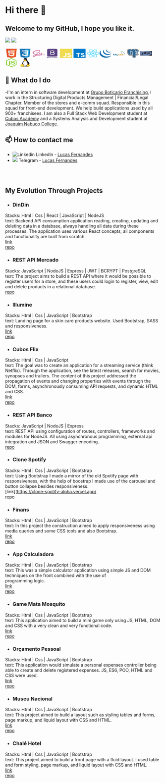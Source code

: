 
<!--
**lucasfpds/lucasfpds** is a ✨ _special_ ✨ repository because its `README.md` (this file) appears on your GitHub profile.
 
Here are some ideas to get you started:

- 🔭 I’m currently working on ...
- 🌱 I’m currently learning ...
- 👯 I’m looking to collaborate on ...
- 🤔 I’m looking for help with ...
- 💬 Ask me about ...
- 📫 How to reach me: ...
- 😄 Pronouns: ...
- ⚡ Fun fact: ...
-->

# Hi there 👋
## Welcome to my GitHub, I hope you like it.
 <div>
  <img height="180em" src="https://github-readme-stats.vercel.app/api?username=lucasfpds&show_icons=true&theme=tokyonight&include_all_commits=true&count_private=true"/>
  <img height="180em" src="https://github-readme-stats.vercel.app/api/top-langs/?username=lucasfpds&layout=compact&langs_count=16&theme=radical"/>
</div>

 <div style="display: inline_block"><br>
  <img align="center" alt="Lucas-HTML" height="30" width="40" src="https://raw.githubusercontent.com/devicons/devicon/master/icons/html5/html5-original.svg">
  <img align="center" alt="Lucas-CSS" height="30" width="40" src="https://raw.githubusercontent.com/devicons/devicon/master/icons/css3/css3-original.svg">
  <img align="center" alt="Lucas-sass" height="30" width="40" src="https://github.com/devicons/devicon/blob/master/icons/sass/sass-original.svg">
  <img align="center" alt="Lucas-bootstrap" height="30" width="40" src="https://github.com/devicons/devicon/blob/master/icons/bootstrap/bootstrap-plain-wordmark.svg">
  <img align="center" alt="Lucas-JS" height="30" width="40" src="https://raw.githubusercontent.com/devicons/devicon/master/icons/javascript/javascript-plain.svg">
  <img align="center" alt="Lucas-TS" height="30" width="40" src="https://github.com/devicons/devicon/blob/master/icons/typescript/typescript-original.svg">
  <img align="center" alt="Lucas-React" height="30" width="40" src="https://raw.githubusercontent.com/devicons/devicon/master/icons/react/react-original.svg"><img align="center" alt="Lucas-React" height="30" width="40" src="https://github.com/devicons/devicon/blob/master/icons/jquery/jquery-original.svg">
  <img align="center" alt="Lucas-mysql" height="30" width="40" src="https://github.com/devicons/devicon/blob/master/icons/mysql/mysql-original-wordmark.svg">
  <img align="center" alt="Lucas-Js" height="30" width="40" src="https://github.com/devicons/devicon/blob/master/icons/postgresql/postgresql-original.svg">
  <img align="center" alt="Lucas-php" height="30" width="40" src="https://github.com/devicons/devicon/blob/master/icons/php/php-original.svg"> 
  <img align="center" alt="Lucas-linux" height="30" width="40" src="https://github.com/devicons/devicon/blob/master/icons/nodejs/nodejs-original.svg">
  <img align="center" alt="Lucas-linux" height="30" width="40" src="https://github.com/devicons/devicon/blob/master/icons/linux/linux-original.svg">
 
  </div>
  
##

## 🌱 What do I do
 
-I'm an intern in software development at [Grupo Boticario Franchising](https://www.grupoboticario.com.br/pt/Paginas/Inicial.aspx), I work in the Structuring Digital Products Management | Financial/Legal Chapter. Member of the stores and e-comm squad. Responsible in this squad for front-end development. We help build applications used by all 900+ franchisees.
 I am also a Full Stack Web Development student at [Cubos Academy](https://www.cubos.academy/) and a Systems Analysis and Development student at [Joaquim Nabuco College](https://www.uninabuco.digital/).


## 📫 How to contact me
<!-- - <img src="https://static.wixstatic.com/media/1ab857_fb228e89ac9740d392337e22380f376b~mv2.gif" alt="E-mail" width="25"/> E-Mail - [lucas-fps@hotmail.com]()<br> -->
- <img src="https://i.pinimg.com/originals/de/b4/6f/deb46f02a59e3b3a2aa58fac16290d63.gif" alt="Linkedin" width="25"/> LinkedIn - [Lucas Fernandes](https://www.linkedin.com/in/lfpds/)
- <img  src="https://media.giphy.com/media/ya4eevXU490Iw/giphy.gif" width="25"/> Telegram - [Lucas Fernandes](https://t.me/Lucasfps)


<br><br>
## My Evolution Through Projects
- ### DinDin<br>
Stacks: Html | Css | React | JavaScript | NodeJS<br>
text: Backend API consumption application reading, creating, updating and deleting data in a database, always handling all data during these processes. The application uses various React concepts, all components and functionality are built from scratch.<br>
[link](https://app-dindin-fe.herokuapp.com/)<br>
[repo](https://github.com/lucasfpds/repoExerCubosAcademy/tree/master/3%C2%BA%20M%C3%B3dulo/16_front-integral-desafio-m03)<br>


- ### REST API Mercado<br>
Stacks: JavaScript | NodeJS | Express | JWT | BCRYPT | PostgreSQL<br>
text: The project aims to build a REST API where it would be possible to register users for a store, and these users could login to register, view, edit and delete products in a relational database.<br>
[repo](https://github.com/lucasfpds/repoExerCubosAcademy/tree/master/3%C2%BA%20M%C3%B3dulo/15_back-integral-desafio-m03)<br>


- ### Illumine<br>
Stacks: Html | Css | JavaScript | Bootstrap<br>
text: Landing page for a skin care products website. Used Bootstrap, SASS and responsiveness.<br>
[link](https://illumine.vercel.app/)<br>
[repo](https://github.com/lucasfpds/illumine)<br>


- ### Cubos Flix<br>
Stacks: Html | Css | JavaScript<br>
text: The goal was to create an application for a streaming service (think Netflix). Through the application, see the latest releases, search for movies, synopses and trailers. The content of this project addressed the propagation of events and changing properties with events through the DOM, forms, asynchronously consuming API requests, and dynamic HTML and CSS.<br>
[link](https://cubos-flix.vercel.app/)<br>
[repo](https://github.com/lucasfpds/repoExerCubosAcademy/tree/master/2%C2%BA%20M%C3%B3dulo<br>/14_desafio-frontend-modulo-02-integral)<br>


- ### REST API Banco<br>
Stacks: JavaScript | NodeJS | Express<br>
text: REST API using configuration of routes, controllers, frameworks and modules for NodeJS. All using asynchronous programming, external api integration and JSON and Swagger encoding.<br>
[repo](https://github.com/lucasfpds/repoExerCubosAcademy/tree/master/2%C2%BA%20M%C3%B3dulo<br>/15_desafio-backend-modulo-02-sistema-bancario)<br>


- ### Clone Spotify<br>
Stacks: Html | Css | JavaScript | Bootstrap<br>
text: Using Bootstrap I made a mirror of the old Spotify page with responsiveness, with the help of boostrap I made use of the carousel and button collapse besides responsiveness.<br>
[link](https://clone-spotify-alpha.vercel.app/<br>
[repo](https://github.com/lucasfpds/primeirosProjetos/tree/master/07.2.Projeto%20Spotfy-Bootstrap%204%20%26%20Responsividade)<br>


- ### Finans<br>
Stacks: Html | Css | JavaScript | Bootstrap<br>
text: In this project the construction aimed to apply responsiveness using media queries and some CSS tools and also Bootstrap.<br>
[link](https://finans-jade.vercel.app/)<br>
[repo](https://github.com/lucasfpds/primeirosProjetos/tree/master/07.1.Projeto%20finans-Bootstrap%204%20%26%20Responsividade)<br>


- ### App Calculadora<br>
Stacks: Html | Css | JavaScript | Bootstrap<br>
text: This was a simple calculator application using simple JS and DOM techniques on the front combined with the use of<br> programming logic.<br>
[link](https://app-calculadora.vercel.app/)<br>
[repo](https://github.com/lucasfpds/primeirosProjetos/tree/master/08.1.Projeto%20App%20Calculadora-JavaScript)<br>



- ### Game Mata Mosquito<br>
Stacks: Html | Css | JavaScript | Bootstrap<br>
text: This application aimed to build a mini game only using JS, HTML, DOM and CSS with a very clean and very functional code.<br>
[link](https://game-mata-mosquito-89g2f9aj0-lucasfpds.vercel.app/)<br>
[repo](https://github.com/lucasfpds/primeirosProjetos/tree/master/08.2.Projeto%20Game%20Mata%20Mosquito-Java%20Script)<br>



- ### Orçamento Pessoal<br>
Stacks: Html | Css | JavaScript | Bootstrap<br>
text: This application would simulate a personal expenses controller being able to create and delete registered expenses. JS, ES6, POO, HTML and CSS were used.<br>
[link](https://app-orcamento-pessoal-jfvib9ao8-lucasfpds.vercel.app/)<br>
[repo](https://github.com/lucasfpds/primeirosProjetos/tree/master/09.Projeto%20App%20Or%C3%A7amento%20Pessoal-ECMAScript%206)<br>


- ### Museu Nacional<br>
Stacks: Html | Css | JavaScript | Bootstrap<br>
text: This project aimed to build a layout such as styling tables and forms, page markup, and liquid layout with CSS and HTML.<br>
[link](https://museu-nacional-six.vercel.app/)<br>
[repo](https://github.com/lucasfpds/primeirosProjetos/tree/master/06<br>.Projeto%20Museu%20Nacional-HTML5%20e%20CSS3%20Recursos%20Especiais)<br>


- ### Chalé Hotel<br>
Stacks: Html | Css | JavaScript | Bootstrap<br>
text: This project aimed to build a front page with a fluid layout. I used table and form styling, page markup, and liquid layout with CSS and HTML.<br>
[link](https://chale-hotel.vercel.app/)<br>
[repo](https://github.com/lucasfpds/primeirosProjetos/tree/master/05.2.Projeto%20Chal%C3%A9%20Hotel-CSS3%20AVAN%C3%87ADO)<br>
